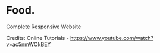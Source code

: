 # Food.
Complete Responsive Website

Credits:
Online Tutorials - https://www.youtube.com/watch?v=ac5nmWOkBEY

